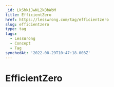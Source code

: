 ```yaml
---
_id: LkShkiJwNL2kBbWbM
title: EfficientZero
href: https://lesswrong.com/tag/efficientzero
slug: efficientzero
type: tag
tags:
  - LessWrong
  - Concept
  - Tag
synchedAt: '2022-08-29T10:47:18.003Z'
---
```

# EfficientZero

